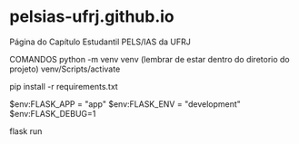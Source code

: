 # pelsias-ufrj.github.io
Página do Capítulo Estudantil PELS/IAS da UFRJ

COMANDOS
python -m venv venv (lembrar de estar dentro do diretorio do projeto)
venv/Scripts/activate

pip install -r requirements.txt

$env:FLASK_APP = "app"
$env:FLASK_ENV = "development"
$env:FLASK_DEBUG=1

flask run